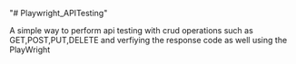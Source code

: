 "# Playwright_APITesting" 


A simple way to perform api testing with crud operations such as GET,POST,PUT,DELETE and verfiying the response code as well using the PlayWright
